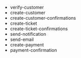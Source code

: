 - verify-customer
- create-customer
- create-customer-confirmations
- create-ticket
- create-ticket-confirmations
- send-notification
- send-email
- create-payment
- payment-confirmation
 

